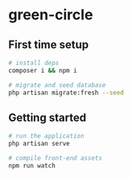 # green-circle

## First time setup

```sh
# install deps
composer i && npm i

# migrate and seed database
php artisan migrate:fresh --seed
```

## Getting started

```sh
# run the application
php artisan serve

# compile front-end assets
npm run watch
```
